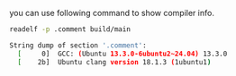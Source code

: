 
you can use following command to show compiler info.

```bash
readelf -p .comment build/main

String dump of section '.comment':
  [     0]  GCC: (Ubuntu 13.3.0-6ubuntu2~24.04) 13.3.0
  [    2b]  Ubuntu clang version 18.1.3 (1ubuntu1)
```